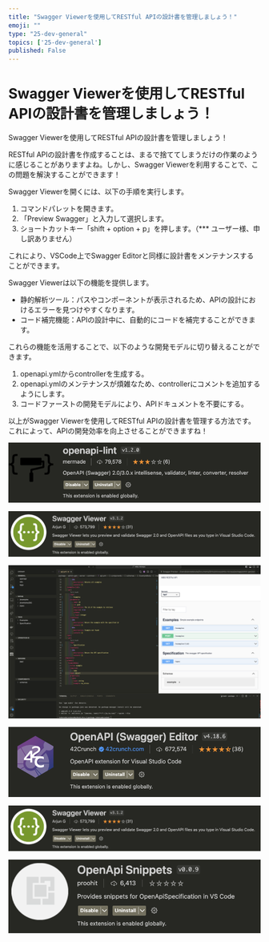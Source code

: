 ```yaml
---
title: "Swagger Viewerを使用してRESTful APIの設計書を管理しましょう！"
emoji: ""
type: "25-dev-general"
topics: ['25-dev-general']
published: False
---
```


# Swagger Viewerを使用してRESTful APIの設計書を管理しましょう！

Swagger Viewerを使用してRESTful APIの設計書を管理しましょう！

RESTful APIの設計書を作成することは、まるで捨ててしまうだけの作業のように感じることがありますよね。しかし、Swagger Viewerを利用することで、この問題を解決することができます！

Swagger Viewerを開くには、以下の手順を実行します。

1. コマンドパレットを開きます。
2. 「Preview Swagger」と入力して選択します。
3. ショートカットキー「shift + option + p」を押します。（*** ユーザー様、申し訳ありません）

これにより、VSCode上でSwagger Editorと同様に設計書をメンテナンスすることができます。

Swagger Viewerは以下の機能を提供します。

- 静的解析ツール：パスやコンポーネントが表示されるため、APIの設計におけるエラーを見つけやすくなります。
- コード補完機能：APIの設計中に、自動的にコードを補完することができます。

これらの機能を活用することで、以下のような開発モデルに切り替えることができます。

1. openapi.ymlからcontrollerを生成する。
2. openapi.ymlのメンテナンスが煩雑なため、controllerにコメントを追加するようにします。
3. コードファーストの開発モデルにより、APIドキュメントを不要にする。

以上がSwagger Viewerを使用してRESTful APIの設計書を管理する方法です。これによって、APIの開発効率を向上させることができますね！


![](/images/yAyyZ09Ua3CYiQoLa40Y/GsI6Sb2cHDhEqqjAgAII/2e390ffa-0cb0-4b49-a620-2178ebf30806.png)

![](/images/yAyyZ09Ua3CYiQoLa40Y/GsI6Sb2cHDhEqqjAgAII/52757d0f-87d5-4b35-bd0d-9a46ba116825.png)

![](/images/yAyyZ09Ua3CYiQoLa40Y/GsI6Sb2cHDhEqqjAgAII/74a9a452-aa63-4996-9148-b3e46fbbf8a6.png)

![](/images/yAyyZ09Ua3CYiQoLa40Y/GsI6Sb2cHDhEqqjAgAII/90b6efd9-dacd-483e-99d5-0ab2dd5f059f.png)

![](/images/yAyyZ09Ua3CYiQoLa40Y/GsI6Sb2cHDhEqqjAgAII/ec8b5663-648e-410d-8722-f4032a488817.png)

![](/images/yAyyZ09Ua3CYiQoLa40Y/GsI6Sb2cHDhEqqjAgAII/f55099eb-6475-4cd9-a8fe-81b922925584.png)